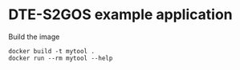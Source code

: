 # DTE-S2GOS example application

Build the image

```commandline
docker build -t mytool .
docker run --rm mytool --help
```
